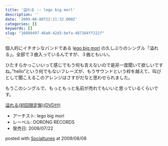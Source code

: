 ```yaml
---
title: '溢れる :: lego big morl'
description: ''
date: '2009-08-08T22:21:32.000Z'
categories: []
keywords: []
slug: "16609497-46a0-42d3-befa-487104ff221f"
---
```

個人的にイチオシなバンドである l[ego big morl](http://www.legobigmorl.jp/) の久しぶりのシングル「溢れる」。全部で３曲入っているんですが、３曲ともいい。

ひたすらかっこいいって感じでもう何も言えないので是非一度聞いて欲しいですね。”hello”という何でもないフレーズが、もうサウンドという枠を越えて、叫びとして聞こえるこのアレンジはさすがだなと思わせられました。

もうこのシングルで、もっともっと名前が売れてもいいと思っているくらいです。

[溢れる(初回限定盤)(DVD付)](http://www.amazon.co.jp/exec/obidos/ASIN/B0027ZY0J8/qli-22/ref=nosim "溢れる(初回限定盤)(DVD付)")

*   アーチスト: lego big morl
*   レーベル: OORONG RECORDS
*   発売日: 2009/07/22

posted with [Socialtunes](http://socialtunes.net) at 2009/08/08